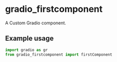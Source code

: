 
# gradio_firstcomponent
A Custom Gradio component.

## Example usage

```python
import gradio as gr
from gradio_firstcomponent import firstComponent
```
